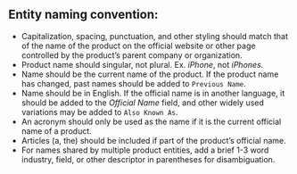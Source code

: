## Entity naming convention:

- Capitalization, spacing, punctuation, and other styling should match that of the name of the product on the official website or other page controlled by the product’s parent company or organization.
- Product name should singular, not plural. Ex. *iPhone*, not *iPhones.*
- Name should be the current name of the product.  If the product name has changed, past names should be added to `Previous Name`.
- Name should be in English.  If the official name is in another language, it should be added to the *Official Name* field, and other widely used variations may be added to `Also Known As`.
- An acronym should only be used as the name if it is the current official name of a product.
- Articles (a, the) should be included if part of the product’s official name.
- For names shared by multiple product entities, add a brief 1-3 word industry, field, or other descriptor in parentheses for disambiguation.
